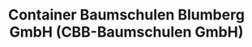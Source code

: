 ---
title: "Container Baumschulen Blumberg GmbH (CBB-Baumschulen GmbH)"
url: /ahrensfelde/container-baumschulen-blumberg-gmbh-cbb-baumschulen-gmbh/
shop: Garten-Center
---